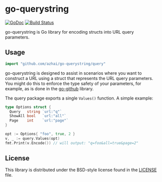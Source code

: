 # go-querystring #

[![GoDoc](https://godoc.org/github.com/azhai/go-querystring/query?status.svg)](https://godoc.org/github.com/azhai/go-querystring/query) [![Build Status](https://travis-ci.org/azhai/go-querystring.svg?branch=master)](https://travis-ci.org/azhai/go-querystring)

go-querystring is Go library for encoding structs into URL query parameters.

## Usage ##

```go
import "github.com/azhai/go-querystring/query"
```

go-querystring is designed to assist in scenarios where you want to construct a
URL using a struct that represents the URL query parameters.  You might do this
to enforce the type safety of your parameters, for example, as is done in the
[go-github][] library.

The query package exports a single `Values()` function.  A simple example:

```go
type Options struct {
  Query   string `url:"q"`
  ShowAll bool   `url:"all"`
  Page    int    `url:"page"`
}

opt := Options{ "foo", true, 2 }
v, _ := query.Values(opt)
fmt.Print(v.Encode()) // will output: "q=foo&all=true&page=2"
```

[go-github]: https://github.com/google/go-github/commit/994f6f8405f052a117d2d0b500054341048fbb08

## License ##

This library is distributed under the BSD-style license found in the [LICENSE](./LICENSE)
file.
